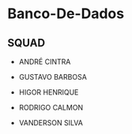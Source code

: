 # Banco-De-Dados

## SQUAD

- ANDRÉ CINTRA

- GUSTAVO BARBOSA

- HIGOR HENRIQUE

- RODRIGO CALMON

- VANDERSON SILVA

